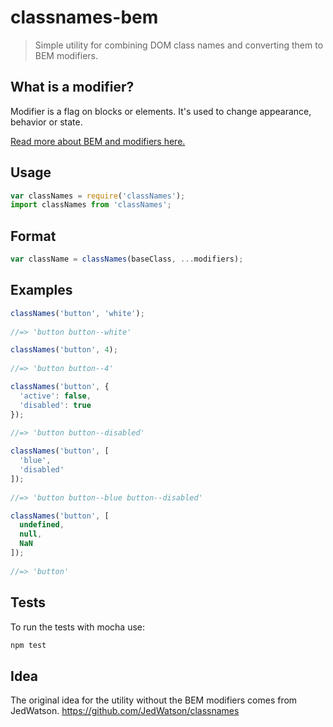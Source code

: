 # classnames-bem
> Simple utility for combining DOM class names and converting them to BEM modifiers.

## What is a modifier?
Modifier is a flag on blocks or elements. It's used to change appearance, behavior or state.

[Read more about BEM and modifiers here.](http://getbem.com/naming/)

## Usage
```js
var classNames = require('classNames');
import classNames from 'classNames';
```

## Format
```js
var className = classNames(baseClass, ...modifiers);
```

## Examples

```js
classNames('button', 'white');
 
//=> 'button button--white'
```

```js
classNames('button', 4);
 
//=> 'button button--4'
```

```js
classNames('button', {
  'active': false,
  'disabled': true
});
 
//=> 'button button--disabled'
```

```js
classNames('button', [
  'blue',
  'disabled'
]);
 
//=> 'button button--blue button--disabled'
```

```js
classNames('button', [
  undefined,
  null,
  NaN
]);
 
//=> 'button'
```

## Tests

To run the tests with mocha use:

```js
npm test
```

## Idea

The original idea for the utility without the BEM modifiers comes from JedWatson.
https://github.com/JedWatson/classnames

